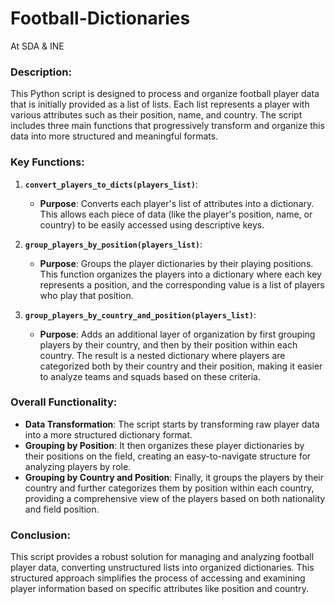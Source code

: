 # Football-Dictionaries
At SDA & INE

### Description:

This Python script is designed to process and organize football player data that is initially provided as a list of lists. Each list represents a player with various attributes such as their position, name, and country. The script includes three main functions that progressively transform and organize this data into more structured and meaningful formats.

### Key Functions:

1. **`convert_players_to_dicts(players_list)`**:
   - **Purpose**: Converts each player's list of attributes into a dictionary. This allows each piece of data (like the player's position, name, or country) to be easily accessed using descriptive keys.

2. **`group_players_by_position(players_list)`**:
   - **Purpose**: Groups the player dictionaries by their playing positions. This function organizes the players into a dictionary where each key represents a position, and the corresponding value is a list of players who play that position.

3. **`group_players_by_country_and_position(players_list)`**:
   - **Purpose**: Adds an additional layer of organization by first grouping players by their country, and then by their position within each country. The result is a nested dictionary where players are categorized both by their country and their position, making it easier to analyze teams and squads based on these criteria.

### Overall Functionality:

- **Data Transformation**: The script starts by transforming raw player data into a more structured dictionary format.
- **Grouping by Position**: It then organizes these player dictionaries by their positions on the field, creating an easy-to-navigate structure for analyzing players by role.
- **Grouping by Country and Position**: Finally, it groups the players by their country and further categorizes them by position within each country, providing a comprehensive view of the players based on both nationality and field position.

### Conclusion:

This script provides a robust solution for managing and analyzing football player data, converting unstructured lists into organized dictionaries. This structured approach simplifies the process of accessing and examining player information based on specific attributes like position and country.
